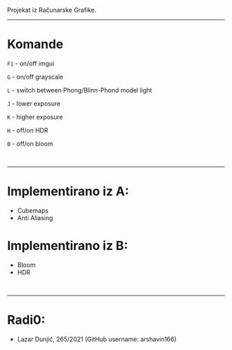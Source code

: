 Projekat iz Računarske Grafike.

---------------------
# Komande

`F1` - on/off imgui

`G`  - on/off grayscale

`L`  - switch between Phong/Blinn-Phond model light 

`J` - lower exposure

`K` - higher exposure

`H` - off/on HDR 

`B` - off/on bloom


<br>

---------------------

# Implementirano iz A:
* Cubemaps
* Anti Aliasing
# Implementirano iz B:
* Bloom
* HDR


<br>

------------------------
# Radi0:
* Lazar Dunjić, 265/2021 (GitHub username: arshavin166)
